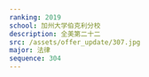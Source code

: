 ```yaml
---
ranking: 2019
school: 加州大学伯克利分校
description: 全美第二十二
src: /assets/offer_update/307.jpg
major: 法律
sequence: 304
---
```

